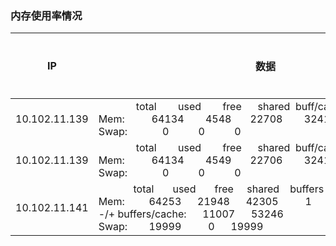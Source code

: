 ### <a name="memorycheck">内存使用率情况</a>


IP | 数据 | 备注| 执行命令
-----|-----|-----|-----
10.102.11.139 | &nbsp;&nbsp;&nbsp;&nbsp;&nbsp;&nbsp;&nbsp;&nbsp;&nbsp;&nbsp;&nbsp;&nbsp;&nbsp;&nbsp;total&nbsp;&nbsp;&nbsp;&nbsp;&nbsp;&nbsp;&nbsp;&nbsp;used&nbsp;&nbsp;&nbsp;&nbsp;&nbsp;&nbsp;&nbsp;&nbsp;free&nbsp;&nbsp;&nbsp;&nbsp;&nbsp;&nbsp;shared&nbsp;&nbsp;buff/cache&nbsp;&nbsp;&nbsp;available<br>Mem:&nbsp;&nbsp;&nbsp;&nbsp;&nbsp;&nbsp;&nbsp;&nbsp;&nbsp;&nbsp;64134&nbsp;&nbsp;&nbsp;&nbsp;&nbsp;&nbsp;&nbsp;&nbsp;4548&nbsp;&nbsp;&nbsp;&nbsp;&nbsp;&nbsp;&nbsp;22708&nbsp;&nbsp;&nbsp;&nbsp;&nbsp;&nbsp;&nbsp;&nbsp;3241&nbsp;&nbsp;&nbsp;&nbsp;&nbsp;&nbsp;&nbsp;36877&nbsp;&nbsp;&nbsp;&nbsp;&nbsp;&nbsp;&nbsp;55712<br>Swap:&nbsp;&nbsp;&nbsp;&nbsp;&nbsp;&nbsp;&nbsp;&nbsp;&nbsp;&nbsp;&nbsp;&nbsp;&nbsp;0&nbsp;&nbsp;&nbsp;&nbsp;&nbsp;&nbsp;&nbsp;&nbsp;&nbsp;&nbsp;&nbsp;0&nbsp;&nbsp;&nbsp;&nbsp;&nbsp;&nbsp;&nbsp;&nbsp;&nbsp;&nbsp;&nbsp;0<br> | test1 | free -m
10.102.11.139 | &nbsp;&nbsp;&nbsp;&nbsp;&nbsp;&nbsp;&nbsp;&nbsp;&nbsp;&nbsp;&nbsp;&nbsp;&nbsp;&nbsp;total&nbsp;&nbsp;&nbsp;&nbsp;&nbsp;&nbsp;&nbsp;&nbsp;used&nbsp;&nbsp;&nbsp;&nbsp;&nbsp;&nbsp;&nbsp;&nbsp;free&nbsp;&nbsp;&nbsp;&nbsp;&nbsp;&nbsp;shared&nbsp;&nbsp;buff/cache&nbsp;&nbsp;&nbsp;available<br>Mem:&nbsp;&nbsp;&nbsp;&nbsp;&nbsp;&nbsp;&nbsp;&nbsp;&nbsp;&nbsp;64134&nbsp;&nbsp;&nbsp;&nbsp;&nbsp;&nbsp;&nbsp;&nbsp;4549&nbsp;&nbsp;&nbsp;&nbsp;&nbsp;&nbsp;&nbsp;22706&nbsp;&nbsp;&nbsp;&nbsp;&nbsp;&nbsp;&nbsp;&nbsp;3241&nbsp;&nbsp;&nbsp;&nbsp;&nbsp;&nbsp;&nbsp;36877&nbsp;&nbsp;&nbsp;&nbsp;&nbsp;&nbsp;&nbsp;55711<br>Swap:&nbsp;&nbsp;&nbsp;&nbsp;&nbsp;&nbsp;&nbsp;&nbsp;&nbsp;&nbsp;&nbsp;&nbsp;&nbsp;0&nbsp;&nbsp;&nbsp;&nbsp;&nbsp;&nbsp;&nbsp;&nbsp;&nbsp;&nbsp;&nbsp;0&nbsp;&nbsp;&nbsp;&nbsp;&nbsp;&nbsp;&nbsp;&nbsp;&nbsp;&nbsp;&nbsp;0<br> | test1 | free -m
10.102.11.141 | &nbsp;&nbsp;&nbsp;&nbsp;&nbsp;&nbsp;&nbsp;&nbsp;&nbsp;&nbsp;&nbsp;&nbsp;&nbsp;total&nbsp;&nbsp;&nbsp;&nbsp;&nbsp;&nbsp;&nbsp;used&nbsp;&nbsp;&nbsp;&nbsp;&nbsp;&nbsp;&nbsp;free&nbsp;&nbsp;&nbsp;&nbsp;&nbsp;shared&nbsp;&nbsp;&nbsp;&nbsp;buffers&nbsp;&nbsp;&nbsp;&nbsp;&nbsp;cached<br>Mem:&nbsp;&nbsp;&nbsp;&nbsp;&nbsp;&nbsp;&nbsp;&nbsp;&nbsp;64253&nbsp;&nbsp;&nbsp;&nbsp;&nbsp;&nbsp;21948&nbsp;&nbsp;&nbsp;&nbsp;&nbsp;&nbsp;42305&nbsp;&nbsp;&nbsp;&nbsp;&nbsp;&nbsp;&nbsp;&nbsp;&nbsp;&nbsp;1&nbsp;&nbsp;&nbsp;&nbsp;&nbsp;&nbsp;&nbsp;&nbsp;889&nbsp;&nbsp;&nbsp;&nbsp;&nbsp;&nbsp;10051<br>-/+&nbsp;buffers/cache:&nbsp;&nbsp;&nbsp;&nbsp;&nbsp;&nbsp;11007&nbsp;&nbsp;&nbsp;&nbsp;&nbsp;&nbsp;53246<br>Swap:&nbsp;&nbsp;&nbsp;&nbsp;&nbsp;&nbsp;&nbsp;&nbsp;19999&nbsp;&nbsp;&nbsp;&nbsp;&nbsp;&nbsp;&nbsp;&nbsp;&nbsp;&nbsp;0&nbsp;&nbsp;&nbsp;&nbsp;&nbsp;&nbsp;19999<br> | test2 | free -m
